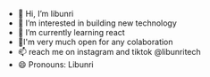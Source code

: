 - 👋 Hi, I’m libunri
- 👀 I’m interested in building new technology
- 🌱 I’m currently learning react 
- 💞I'm very much open for any colaboration
- 📫 reach me on instagram and tiktok @libunritech
- 😄 Pronouns: Libunri
  

<!---
libunritech/libunritech is a ✨ special ✨ repository because its `README.md` (this file) appears on your GitHub profile.
You can click the Preview link to take a look at your changes.
--->
